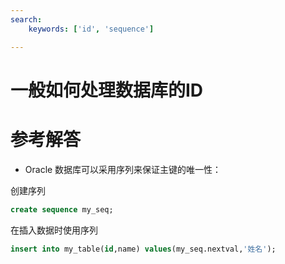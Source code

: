```yaml
---
search:
    keywords: ['id', 'sequence']

---
```



# 一般如何处理数据库的ID

# 参考解答

* Oracle 数据库可以采用序列来保证主键的唯一性：

创建序列
```sql
create sequence my_seq;
```
在插入数据时使用序列
```sql
insert into my_table(id,name) values(my_seq.nextval,'姓名');
```



